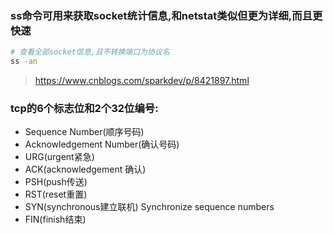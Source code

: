 ### ss命令可用来获取socket统计信息,和netstat类似但更为详细,而且更快速

```bash
# 查看全部socket信息,且不转换端口为协议名
ss -an
```

> https://www.cnblogs.com/sparkdev/p/8421897.html

### tcp的6个标志位和2个32位编号:

* Sequence Number(顺序号码)
* Acknowledgement Number(确认号码)
* URG(urgent紧急)
* ACK(acknowledgement 确认)
* PSH(push传送)
* RST(reset重置)
* SYN(synchronous建立联机) Synchronize sequence numbers
* FIN(finish结束)
